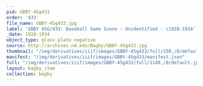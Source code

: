 ```yaml
---
pid: GBBY-45g433
order: '433'
file_name: GBBY-45g433.jpg
label: 'GBBY 45G/433: Baseball Game Scene - Unidentified - c1928-1934'
_date: 1928-1934
object_type: glass plate negative
source: http://archives.nd.edu/Bagby/GBBY-45g433.jpg
thumbnail: "/img/derivatives/iiif/images/GBBY-45g433/full/250,/0/default.jpg"
manifest: "/img/derivatives/iiif/images/GBBY-45g433/manifest.json"
full: "/img/derivatives/iiif/images/GBBY-45g433/full/1140,/0/default.jpg"
layout: bagby_item
collection: bagby
---
```

